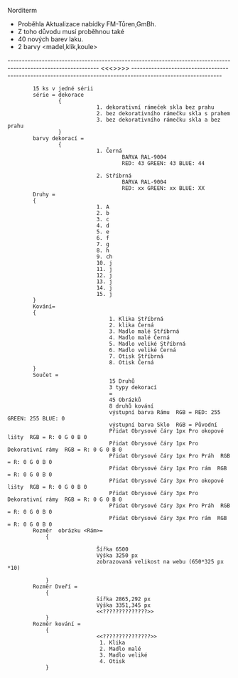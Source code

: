 Norditerm

- Proběhla Aktualizace nabídky FM-Tůren,GmBh.
- Z toho důvodu musí proběhnou také <aktualizace Norditerm>
- 40 nových barev laku.
- 2 barvy <madel,klik,koule>
 <echo>
 --------------------------------------------------------------------------------------------------------------
                                            <<<<moje úkoly>>>>>                                                
 -------------------------------------------------------------------------------------------------------------

            15 ks v jedné sérii
            série = dekorace
                    {
                                1. dekorativní rámeček skla bez prahu 
                                2. bez dekorativního rámečku skla s prahem
                                3. bez dekorativního rámečku skla a bez prahu
                    }
            barvy dekorací = 
                    {                        
                                1. Černá
                                        BARVA RAL-9004     
                                        RED: 43 GREEN: 43 BLUE: 44 

                                2. Stříbrná
                                        BARVA RAL-9004
                                        RED: xx GREEN: xx BLUE: XX
            Druhy =
            {
                                1. A
                                2. b
                                3. c
                                4. d
                                5. e
                                6. f
                                7. g
                                8. h
                                9. ch
                                10. j
                                11. j
                                12. j
                                13. j
                                14. j
                                15. j
            }
            Kování=
            {
                                    1. Klika Stříbrná
                                    2. klika Černá
                                    3. Madlo malé Stříbrná
                                    4. Madlo malé Černá
                                    5. Madlo veliké Stříbrná
                                    6. Madlo veliké Černá
                                    7. Otisk Stříbrná
                                    8. Otisk Černá
            }
            Součet =
                                    15 Druhů
                                    3 typy dekorací
                                    =
                                    45 Obrázků
                                    8 druhů kování
                                    výstupní barva Rámu  RGB = RED: 255 GREEN: 255 BLUE: 0  
                                    výstupní barva Sklo  RGB = Původní
                                    Přidat Obrysové čáry 1px Pro okopové lišty  RGB = R: 0 G 0 B 0
                                    Přidat Obrysové čáry 1px Pro Dekorativní rámy  RGB = R: 0 G 0 B 0
                                    Přidat Obrysové čáry 1px Pro Práh  RGB = R: 0 G 0 B 0
                                    Přidat Obrysové čáry 1px Pro rám  RGB = R: 0 G 0 B 0
                                    Přidat Obrysové čáry 3px Pro okopové lišty  RGB = R: 0 G 0 B 0
                                    Přidat Obrysové čáry 3px Pro Dekorativní rámy  RGB = R: 0 G 0 B 0
                                    Přidat Obrysové čáry 3px Pro Práh  RGB = R: 0 G 0 B 0
                                    Přidat Obrysové čáry 3px Pro rám  RGB = R: 0 G 0 B 0
            Rozměr  obrázku <Rám>= 
                {

                                Šířka 6500
                                Výška 3250 px 
                                zobrazovaná velikost na webu (650*325 px *10)
                            
                }
            Rozměr Dveří =
                {
                                šířka 2865,292 px
                                Výška 3351,345 px
                                <<??????????????>>
                }
            Rozměr kování =
                {
                                <<???????????????>>
                                 1. Klika
                                 2. Madlo malé
                                 3. Madlo veliké
                                 4. Otisk 
                }




</echo>
